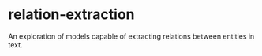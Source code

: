 # relation-extraction
An exploration of models capable of extracting relations between entities in text.
